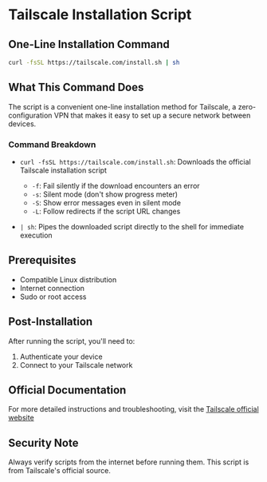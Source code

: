 # Tailscale Installation Script

## One-Line Installation Command

```bash
curl -fsSL https://tailscale.com/install.sh | sh
```

## What This Command Does

The script is a convenient one-line installation method for Tailscale, a zero-configuration VPN that makes it easy to set up a secure network between devices.

### Command Breakdown

- `curl -fsSL https://tailscale.com/install.sh`: Downloads the official Tailscale installation script
  - `-f`: Fail silently if the download encounters an error
  - `-s`: Silent mode (don't show progress meter)
  - `-S`: Show error messages even in silent mode
  - `-L`: Follow redirects if the script URL changes

- `| sh`: Pipes the downloaded script directly to the shell for immediate execution

## Prerequisites

- Compatible Linux distribution
- Internet connection
- Sudo or root access

## Post-Installation

After running the script, you'll need to:
1. Authenticate your device
2. Connect to your Tailscale network

## Official Documentation

For more detailed instructions and troubleshooting, visit the [Tailscale official website](https://tailscale.com/kb/installation)

## Security Note

Always verify scripts from the internet before running them. This script is from Tailscale's official source.